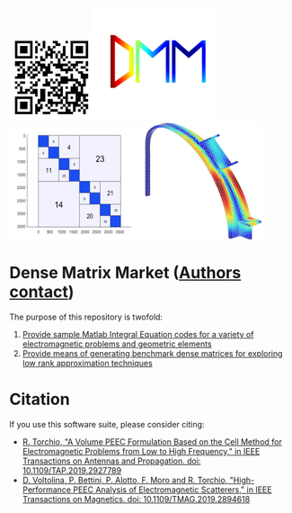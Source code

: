 <img src="docs/qrcode.png" width="150" height="150"><img src="docs/dmm.png" width="220" height="200"><img src="docs/hss.png" width="240" height="200"><img src="docs/tk.png" width="210" height="210">  
# Dense Matrix Market ([Authors contact](docs/contacts.md)) 

The purpose of this repository is twofold:

1. [Provide sample Matlab Integral Equation codes for a variety of electromagnetic problems and geometric elements](docs/sample.md)
2. [Provide means of generating benchmark dense matrices for exploring low rank approximation techniques](docs/dense.md)

# Citation
If you use this software suite, please consider citing:
* [R. Torchio, "A Volume PEEC Formulation Based on the Cell Method for Electromagnetic Problems from Low to High Frequency," in IEEE Transactions on Antennas and Propagation. doi: 10.1109/TAP.2019.2927789](http://ieeexplore.ieee.org/stamp/stamp.jsp?tp=&arnumber=8764572&isnumber=4907023)
* [D. Voltolina, P. Bettini, P. Alotto, F. Moro and R. Torchio, "High-Performance PEEC Analysis of Electromagnetic Scatterers," in IEEE Transactions on Magnetics. doi: 10.1109/TMAG.2019.2894618](http://ieeexplore.ieee.org/stamp/stamp.jsp?tp=&arnumber=8638854&isnumber=8716604)
